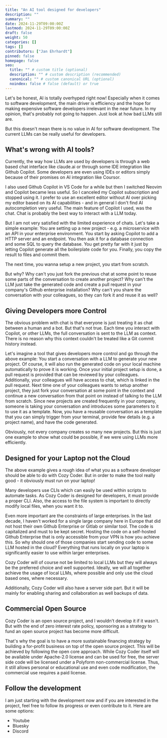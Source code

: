 ```yaml
---
title: "An AI tool designed for developers"
description: ""
summary: ""
date: 2024-11-29T09:00:00Z
lastmod: 2024-11-29T09:00:00Z
draft: false
weight: 50
categories: []
tags: []
contributors: ["Jan Ehrhardt"]
pinned: false
homepage: false
seo:
  title: "" # custom title (optional)
  description: "" # custom description (recommended)
  canonical: "" # custom canonical URL (optional)
  noindex: false # false (default) or true
---
```


Let's be honest, AI is totally overhyped right now! Especially when it comes to software development, the main driver is efficiency and the hope for making expensive software developers irrelevant in the near future. In my opinion, that's probably not going to happen. Just look at how bad LLMs still are.

But this doesn't mean there is no value in AI for software development. The current LLMs can be really useful for developers.

## What's wrong with AI tools?

Currently, the way how LLMs are used by developers is through a web based chat interface like claude.ai or through some IDE integration like Github Copilot. Some developers are even using IDEs or editors simply because of their promises on AI integration like Coursor.

I also used Github Copilot in VS Code for a while but then I switched Neovim and Copilot became less useful. So I canceled my Copilot subscription and stopped using it. I prefer to use an excellent editor without AI over picking my editor based on its AI capabilities - and in general I don't find AI autocompletion very useful. The main feature of Copilot I used, was the chat. Chat is probably the best way to interact with a LLM today.

But I am not very satisfied with the limited experience of chats. Let's take a simple example:
You are setting up a new project - e.g. a microservice with an API in your enterprise environment. You start by asking Copilot to add a HTTP server and an endpoint. You then ask it for a database connection and some SQL to query the database. You get pretty far with it just by letting Copilot generate all the boilerplate code for you. Finally, you copy the result to files and commit them.

The next time, you wanna setup a new project, you start from scratch.

But why? Why can't you just fork the previous chat at some point to reuse some parts of the conversation to create another project? Why can't the LLM just take the generated code and create a pull request in your company's Github enterprise installation? Why can't you share the conversation with your colleagues, so they can fork it and reuse it as well?

## Giving Developers more Control

The obvious problem with chat is that everyone is just treating it as chat between a human and a bot. But that's not true. Each time you interact with Copilot, or other LLMs, the full conversation is sent to the LLM as context. There is no reason why this context couldn't be treated like a Git commit history instead.

Let's imagine a tool that gives developers more control and go through the above example:
You start a conversation with a LLM to generate your new project. Of course, it will also run the generated code on your local machine automatically to prove it is working. Once your initial project setup is done, a pull request is provided that can be reviewed by your colleagues. Additionally, your colleagues will have access to chat, which is linked in the pull request. Next time one of your colleagues wants to setup another project, they just fork your conversation at some point in the context and continue a new conversation from that point on instead of talking to the LLM from scratch. Since new projects are created frequently in your company, someone is taking your conversation and introduces some parameters to it to use it as a template. Now, you have a reusable conversation as a template that you can simply trigger from your terminal, provide few details (e.g. a project name), and have the code generated.

Obviously, not every company creates so many new projects. But this is just one example to show what could be possible, if we were using LLMs more efficiently.

## Designed for your Laptop not the Cloud

The above example gives a rough idea of what you as a software developer should be able to do with Cozy Coder. But in order to make the tool really good - it obviously must run on your laptop!

Many developers use CLIs which can easily be used within scripts to automate tasks. As Cozy Coder is designed for developers, it must provide a proper CLI. Also, the access to the file system is important to directly modify local files, when you want it to.

Even more important are the constraints of large enterprises. In the last decade, I haven't worked for a single large company here in Europe that did not host their own Github Enterprise or Gitlab or similar tool. The code is capitalized and must to be kept secret. Hosting the code on a self-hosted Github Enterprise that is only accessible from your VPN is how you achieve this. So why should one of those companies start sending code to some LLM hosted in the cloud? Everything that runs locally on your laptop is significantly easier to use within larger enterprises.

Cozy Coder will of course not be limited to local LLMs but they will always be the preferred choice and well supported. Ideally, we will all together achieve the usage of local LLMs, where possible and only use the cloud based ones, where necessary.

Additionally, Cozy Coder will also have a server side part. But it will be mainly for enabling sharing and collaboration as well backups of data.

## Commercial Open Source

Cozy Coder is an open source project, and I wouldn't develop it if it wasn't. But with the end of zero interest rate policy, sponsoring as a strategy to fund an open source project has become more difficult.

That's why the goal is to have a more sustainable financing strategy by building a for-profit business on top of the open source project. This will be achieved by following the open core approach. While Cozy Coder itself will be available under Apache-2.0 license and can be used for free, the server side code will be licensed under a Polyform non-commercial license. Thus, it still allows personal or educational use and even code modification, the commercial use requires a paid license.

## Follow the development

I am just starting with the development now and if you are interested in the project, feel free to follow its progress or even contribute to it. Here are some options:

- Youtube
- Bluesky
- Discord
